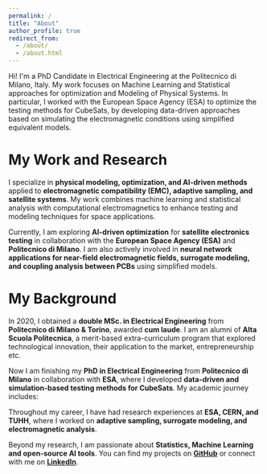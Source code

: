 ```yaml
---
permalink: /
title: "About"
author_profile: true
redirect_from: 
  - /about/
  - /about.html
---
```

Hi! I'm a PhD Candidate in Electrical Engineering at the Politecnico di Milano, Italy. My work focuses on Machine Learning and Statistical approaches for optimization and Modeling of Physical Systems. In particular, I worked with the European Space Agency (ESA) to optimize the testing methods for CubeSats, by developing data-driven approaches based on simulating the electromagnetic conditions using simplified equivalent models.


My Work and Research
======

I specialize in **physical modeling, optimization, and AI-driven methods** applied to **electromagnetic compatibility (EMC), adaptive sampling, and satellite systems**. My work combines machine learning and statistical analysis with computational electromagnetics to enhance testing and modeling techniques for space applications.  

Currently, I am exploring **AI-driven optimization** for **satellite electronics testing** in collaboration with the **European Space Agency (ESA)** and **Politecnico di Milano**. I am also actively involved in **neural network applications for near-field electromagnetic fields, surrogate modeling, and coupling analysis between PCBs** using simplified models.

My Background
======
In 2020, I obtained a **double MSc. in Electrical Engineering** from **Politecnico di Milano & Torino**, awarded **cum laude**. I am an alumni of **Alta Scuola Politecnica**, a merit-based extra-curriculum program that explored technological innovation, their application to the market, entrepreneurship etc. 

Now I am finishing my **PhD in Electrical Engineering** from **Politecnico di Milano** in collaboration with **ESA**, where I developed **data-driven and simulation-based testing methods for CubeSats**. My academic journey includes:  
  
Throughout my career, I have had research experiences at **ESA, CERN, and TUHH**, where I worked on **adaptive sampling, surrogate modeling, and electromagnetic analysis**.  

Beyond my research, I am passionate about **Statistics, Machine Learning and open-source AI tools**. You can find my projects on [**GitHub**](https://github.com/jtom95) or connect with me on [**LinkedIn**](https://www.linkedin.com/in/tomas-monopoli-1b8600161).  
